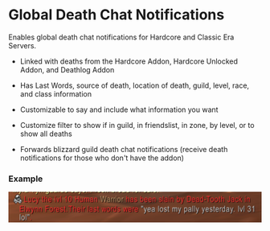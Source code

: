 # Global Death Chat Notifications

Enables global death chat notifications for Hardcore and Classic Era Servers.


- Linked with deaths from the Hardcore Addon, Hardcore Unlocked Addon, and Deathlog Addon

- Has Last Words, source of death, location of death, guild, level, race, and class information

- Customizable to say and include what information you want

- Customize filter to show if in guild, in friendslist, in zone, by level, or to show all deaths

- Forwards blizzard guild death chat notifications (receive death notifications for those who don't have the addon)


### Example
![DeathAlert](git_images/global_death_alert_notification_sample.png)
